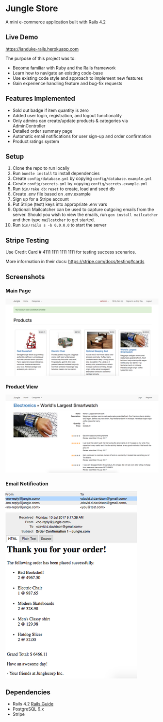 # Jungle Store

A mini e-commerce application built with Rails 4.2

## Live Demo
https://ianduke-rails.herokuapp.com

The purpose of this project was to:
* Become familiar with Ruby and the Rails framework
* Learn how to navigate an existing code-base
* Use existing code style and approach to implement new features
* Gain experience handling feature and bug-fix requests

## Features Implemented
* Sold out badge if item quantity is zero
* Added user login, registration, and logout functionality
* Only admins can create/update products & categories via AdminController
* Detailed order summary page
* Automatic email notifications for user sign-up and order confirmation
* Product ratings system

## Setup

1. Clone the repo to run locally
2. Run `bundle install` to install dependencies
3. Create `config/database.yml` by copying `config/database.example.yml`
4. Create `config/secrets.yml` by copying `config/secrets.example.yml`
5. Run `bin/rake db:reset` to create, load and seed db
6. Create .env file based on .env.example
7. Sign up for a Stripe account
8. Put Stripe (test) keys into appropriate .env vars
9. Optional: Mailcatcher can be used to capture outgoing emails from the server. Should you wish to view the emails, run `gem install mailcatcher` and then type `mailcatcher` to get started.
10. Run `bin/rails s -b 0.0.0.0` to start the server

## Stripe Testing

Use Credit Card # 4111 1111 1111 1111 for testing success scenarios.

More information in their docs: <https://stripe.com/docs/testing#cards>

## Screenshots

### Main Page
!["Screenshot of Main page"](https://raw.githubusercontent.com/1andee/rails-ecommerce/master/doc/1.png)

### Product View
!["Screenshot of Product page"](https://raw.githubusercontent.com/1andee/rails-ecommerce/master/doc/2.png)

### Email Notification
!["Screenshot of Email Notification from Mailcatcher"](https://raw.githubusercontent.com/1andee/rails-ecommerce/master/doc/3.png)


## Dependencies

* Rails 4.2 [Rails Guide](http://guides.rubyonrails.org/v4.2/)
* PostgreSQL 9.x
* Stripe

